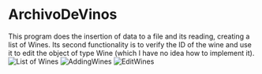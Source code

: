 # ArchivoDeVinos
This program does the insertion of data to a file and its reading, creating a list of Wines.
Its second functionality is to verify the ID of the wine and use it to edit the object of type Wine (which I have no idea how to implement it).  
![List of Wines ](https://user-images.githubusercontent.com/73525861/140208046-2d0b3536-f88d-41cd-86f5-9af4ea543221.jpeg)
![AddingWines](https://user-images.githubusercontent.com/73525861/140208278-4c606e23-33b0-42dd-a67a-db6c1e70ffb7.jpeg)
![EditWines](https://user-images.githubusercontent.com/73525861/140208212-b051fe58-9db3-4fa6-b9ff-108d7d7c9ee9.jpeg)
